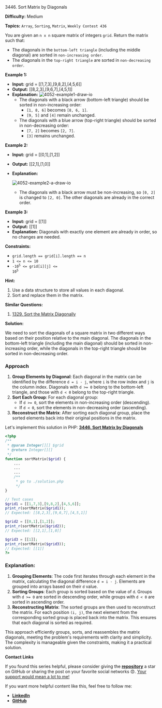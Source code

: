 3446\. Sort Matrix by Diagonals

**Difficulty:** Medium

**Topics:** `Array`, `Sorting`, `Matrix`, `Weekly Contest 436`

You are given an `n x n` square matrix of integers `grid`. Return the matrix such that:

- The diagonals in the `bottom-left triangle` (including the middle diagonal) are sorted in `non-increasing order`.
- The diagonals in the `top-right triangle` are sorted in `non-decreasing order`.


**Example 1:**

- **Input:** grid = [[1,7,3],[9,8,2],[4,5,6]]
- **Output:** [[8,2,3],[9,6,7],[4,5,1]]
- **Explanation:**
    ![4052-example1-draw-io](https://assets.leetcode.com/uploads/2024/12/29/4052example1drawio.png)
    - The diagonals with a black arrow (bottom-left triangle) should be sorted in non-increasing order:
        - `[1, 8, 6]` becomes `[8, 6, 1]`.
        - `[9, 5]` and `[4]` remain unchanged.
    - The diagonals with a blue arrow (top-right triangle) should be sorted in non-decreasing order:
        - `[7, 2]` becomes `[2, 7]`.
        - `[3]` remains unchanged.


**Example 2:**

- **Input:** grid = [[0,1],[1,2]]
- **Output:** [[2,1],[1,0]]
- **Explanation:**

    ![4052-example2-a-draw-io](https://assets.leetcode.com/uploads/2024/12/29/4052example2adrawio.png)
    - The diagonals with a black arrow must be non-increasing, so `[0, 2]` is changed to `[2, 0]`. The other diagonals are already in the correct order.

**Example 3:**

- **Input:** grid = [[1]]
- **Output:** [[1]]
- **Explanation:** Diagonals with exactly one element are already in order, so no changes are needed.

**Constraints:**

- `grid.length == grid[i].length == n`
- `1 <= n <= 10`
- <code>-10<sup>5</sup> <= grid[i][j] <= 10<sup>5</sup></code>



**Hint:**
1. Use a data structure to store all values in each diagonal.
2. Sort and replace them in the matrix.



**Similar Questions:**
1. [1329. Sort the Matrix Diagonally](https://github.com/mah-shamim/leet-code-in-php/tree/main/algorithms/001329-sort-the-matrix-diagonally)






**Solution:**

We need to sort the diagonals of a square matrix in two different ways based on their position relative to the main diagonal. The diagonals in the bottom-left triangle (including the main diagonal) should be sorted in non-increasing order, while the diagonals in the top-right triangle should be sorted in non-decreasing order.

### Approach
1. **Group Elements by Diagonal**: Each diagonal in the matrix can be identified by the difference `d = i - j`, where `i` is the row index and `j` is the column index. Diagonals with `d >= 0` belong to the bottom-left triangle, and those with `d < 0` belong to the top-right triangle.
2. **Sort Each Group**: For each diagonal group:
    - If `d >= 0`, sort the elements in non-increasing order (descending).
    - If `d < 0`, sort the elements in non-decreasing order (ascending).
3. **Reconstruct the Matrix**: After sorting each diagonal group, place the sorted elements back into their original positions in the matrix.

Let's implement this solution in PHP: **[3446. Sort Matrix by Diagonals](https://github.com/mah-shamim/leet-code-in-php/tree/main/algorithms/003446-sort-matrix-by-diagonals/solution.php)**

```php
<?php
/**
 * @param Integer[][] $grid
 * @return Integer[][]
 */
function sortMatrix($grid) {
    ...
    ...
    ...
    /**
     * go to ./solution.php
     */
}

// Test cases
$grid1 = [[1,7,3],[9,8,2],[4,5,6]];
print_r(sortMatrix($grid1));
// Expected: [[8,2,3],[9,6,7],[4,5,1]]

$grid2 = [[0,1],[1,2]];
print_r(sortMatrix($grid2));
// Expected: [[2,1],[1,0]]

$grid3 = [[1]];
print_r(sortMatrix($grid3));
// Expected: [[1]]
?>
```

### Explanation:

1. **Grouping Elements**: The code first iterates through each element in the matrix, calculating the diagonal difference `d = i - j`. Elements are grouped into arrays based on their `d` value.
2. **Sorting Groups**: Each group is sorted based on the value of `d`. Groups with `d >= 0` are sorted in descending order, while groups with `d < 0` are sorted in ascending order.
3. **Reconstructing Matrix**: The sorted groups are then used to reconstruct the matrix. For each position `(i, j)`, the next element from the corresponding sorted group is placed back into the matrix. This ensures that each diagonal is sorted as required.

This approach efficiently groups, sorts, and reassembles the matrix diagonals, meeting the problem's requirements with clarity and simplicity. The complexity is manageable given the constraints, making it a practical solution.

**Contact Links**

If you found this series helpful, please consider giving the **[repository](https://github.com/mah-shamim/leet-code-in-php)** a star on GitHub or sharing the post on your favorite social networks 😍. [Your support would mean a lot to me!](https://arrivinglivelinesshop.com/xivbsatfw?key=a7e4ffd76750c3e2f4afa05276f66af7)

If you want more helpful content like this, feel free to follow me:

- **[LinkedIn](https://www.linkedin.com/in/arifulhaque/)**
- **[GitHub](https://github.com/mah-shamim)**